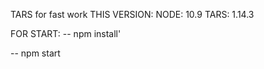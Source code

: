 TARS for fast work
THIS VERSION:
NODE: 10.9
TARS: 1.14.3


FOR START:
-- npm install'

-- npm start


